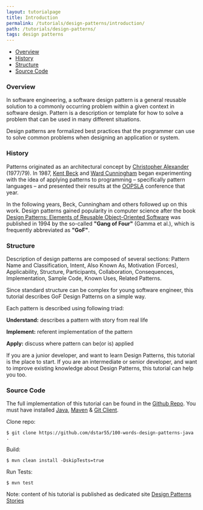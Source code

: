 ```yaml
---
layout: tutorialpage
title: Introduction
permalink: /tutorials/design-patterns/introduction/
path: /tutorials/design-patterns/
tags: design patterns
---
```


* [Overview](#Overview)
* [History](#History)
* [Structure](#Structure)
* [Source Code](#SourceCode)

###  <a id="Overview"></a>Overview 

In software engineering, a software design pattern is a general reusable solution to a commonly occurring problem within a given context in software design. 
Pattern is a description or template for how to solve a problem that can be used in many different situations. 

Design patterns are formalized best practices that the programmer can use to solve common problems when designing an application or system.


###  <a id="History"></a>History 

Patterns originated as an architectural concept by [Christopher Alexander](https://en.wikipedia.org/wiki/Christopher_Alexander) (1977/79). 
In 1987, [Kent Beck](https://en.wikipedia.org/wiki/Kent_Beck) 
and [Ward Cunningham](https://en.wikipedia.org/wiki/Ward_Cunningham) began experimenting with the idea of applying patterns to 
programming – specifically pattern languages – and presented 
their results at the [OOPSLA](https://en.wikipedia.org/wiki/OOPSLA) conference that year.

In the following years, Beck, Cunningham and others followed up on this work.
Design patterns gained popularity in computer science after the 
book [Design Patterns: Elements of Reusable Object-Oriented Software](https://en.wikipedia.org/wiki/Design_Patterns_(book)) was published in 1994 
by the so-called **"Gang of Four"** (Gamma et al.), 
which is frequently abbreviated as **"GoF"**. 

###  <a id="Structure"></a>Structure

Description of design patterns are composed of several sections: 
Pattern Name and Classification, Intent, Also Known As, Motivation (Forces),
Applicability, Structure, Participants, Collaboration, Consequences, Implementation,
Sample Code, Known Uses, Related Patterns.

Since standard structure can be complex for young software engineer, this tutorial describes GoF Design Patterns on a simple way.

Each pattern is described using following triad:

**Understand:** describes a pattern with story from real life

**Implement:** referent implementation of the pattern

**Apply:** discuss where pattern can be(or is) applied

If you are a junior developer, and want to learn Design Patterns, this tutorial is the place to start.
If you are an intermediate or senior developer, and want to improve existing knowledge about Design Patterns, this tutorial can help you too.

###  <a id="SourceCode"></a>Source Code

The full implementation of this tutorial can be found in the [Github Repo](https://github.com/dstar55/100-words-design-patterns-java).
You must have installed [Java](https://java.com/en/download/help/download_options.xml), 
[Maven](https://maven.apache.org/install.html) & 
[Git Client](https://www.linode.com/docs/development/version-control/how-to-install-git-on-mac-and-windows).

Clone repo:

```
$ git clone https://github.com/dstar55/100-words-design-patterns-java .
```

Build:

```
$ mvn clean install -DskipTests=true
```

Run Tests:

```
$ mvn test
```

Note: content of his tutorial is published as dedicated site [Design Patterns Stories](http://www.design-patterns-stories.com/)
